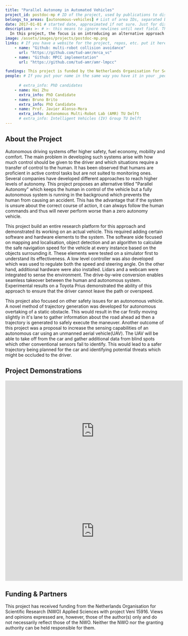 ```yaml
---
title: "Parallel Autonomy in Automated Vehicles"
project_id: postdoc-mp # ID of the project, used by publications to display in this project.
belongs_to_areas: [autonomous-vehicles] # List of area IDs, separated by commas.
date: 2017-01-01 # started date, approximated if not sure. Just for display purposes and ordering
description: >- # >- this means to ignore newlines until next field. This is the project description, displayed in the project's card"
  In this project, the focus is on introducing an alternative approach to autonomous driving termed as "Parallel Autonomy." This method tries to solve the safety problem associated with self driving.   
image: /assets/images/projects/postdoc-mp.png
links: # If you have a website for the project, repos, etc. put it here.
    - name: "Github: multi-robot collision avoidance"
      url: "https://github.com/tud-amr/mrca_vc"
    - name: "Github: MPCC implementation"
      url: "https://github.com/tud-amr/amr-lmpcc"

fundings: This project is funded by the Netherlands Organisation for Scientific Research (NWO) Applied Sciences with project Veni 15916
people: # If you put your name in the same way you have it in your _people entry, your preferred link will be added. extra_info is optional.
    
      # extra_info: PhD candidates
    - name: Hai Zhu
      extra_info: PhD Candidate
    - name: Bruno Brito
      extra_info: PhD Candidate
    - name: Prof. Javier Alonso-Mora
      extra_info: Autonomous Multi-Robot Lab (AMR) TU Delft
      # extra_info: Intelligent Vehicles (IV) Group TU Delft
---
```

<!-- Here you put the main body of the page, in markdown. You can also mix in html, or change this .md to .html -->
<!-- The fields of People, Funding, Links and Publications will be generated automatically -->

## About the Project

Autonomous driving systems offer higher safety, fuel economy, mobility and comfort. The main problem in developing such systems arise with how much control should be given to the driver and which situations require a transfer of control to the human. It has been observed that humans are proficient in active control tasks but are not suited to monitoring ones. Several companies have developed different approaches to reach higher levels of autonomy. This project proposes an alternative titled "Parallel Autonomy" which keeps the human in control of the vehicle but a fully autonomous system is running in the background which prevents the human from causing an accident. This has the advantage that if the system is unsure about the correct course of action, it can always follow the human commands and thus will never perform worse than a zero autonomy vehicle. 

This project build an entire research platform for this approach and demonstrated its working on an actual vehicle. This required adding certain software and hardware elements to the system. The software side focused on mapping and localisation, object detection and an algorithm to calculate the safe navigation speed for the vehicle at every instance based on the objects surrounding it. These elements were tested on a simulator first to understand its effectiveness. A low level controller was also developed which was used to regulate both the speed and steering angle. On the other hand, additional hardware were also installed. Lidars and a webcam were integrated to sense the environment. The drive-by-wire conversion enables seamless takeover between the human and autonomous system. Experimental results on a Toyota Prius demonstrated the ability of this approach to ensure that the driver cannot leave the path or overspeed. 

This project also focused on other safety issues for an autonomous vehicle. A novel method of trajectory generation was developed for autonomous overtaking of a static obstacle. This would result in the car firstly moving slightly in it's lane to gather information about the road ahead ad then a trajectory is generated to safely execute the maneuver. Another outcome of this project was a proposal to increase the sensing capabilities of an autonomous car using an unmanned aerial vehicle(UAV). The UAV will be able to take off from the car and gather additional data from blind spots which other conventional sensors fail to identify. This would lead to a safer trajectory being planned for the car and identifying potential threats which might be occluded to the driver. 


## Project Demonstrations

<div class="video-wrapper ratio ratio-16x9"> 
  <iframe width="560" height="315" src="https://www.youtube.com/embed/mHye5V1iC70?si=HClY3f1aRrWBxAht&mute=1" title="YouTube video player" frameborder="0" allow="accelerometer; autoplay; clipboard-write; encrypted-media; gyroscope; picture-in-picture; web-share" referrerpolicy="strict-origin-when-cross-origin" allowfullscreen></iframe>
</div>
<div class="video-wrapper ratio ratio-16x9">  
  <iframe width="560" height="315" src="https://www.youtube.com/embed/gmpjYLksUx8?si=tu-gowe54hyb0j-s&mute=1" title="YouTube video player" frameborder="0" allow="accelerometer; autoplay; clipboard-write; encrypted-media; gyroscope; picture-in-picture; web-share" referrerpolicy="strict-origin-when-cross-origin" allowfullscreen></iframe>
</div>

## Funding & Partners

This project has received funding from the Netherlands Organisation for Scientific Research (NWO) Applied Sciences with project Veni 15916. Views and opinions expressed are, however, those of the author(s) only and do not necessarily reflect those of the NWO. Neither the NWO nor the granting authority can be held responsible for them.
